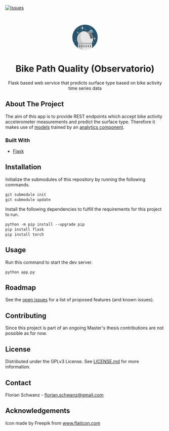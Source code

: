 [![Issues](https://img.shields.io/github/issues/florianschwanz/fom-big-data-bike-path-quality-prediction)](https://github.com/florianschwanz/fom-big-data-bike-path-quality-prediction/issues)

<br />
<p align="center">
  <a href="https://github.com/florianschwanz/fom-big-data-bike-path-quality-prediction">
    <img src="./logo.png" alt="Logo" width="80" height="80">
  </a>

  <h1 align="center">Bike Path Quality (Observatorio)</h1>

  <p align="center">
    Flask based web service that predicts surface type based on bike activity time series data
  </p>
</p>

## About The Project

The aim of this app is to provide REST endpoints which accept bike activity accelerometer measurements and predict the surface type. 
Therefore it makes use of [models](https://github.com/fom-big-data-bike-path-quality/fom-big-data-bike-path-quality-model) trained by an
 [analytics component](https://github.com/fom-big-data-bike-path-quality/fom-big-data-bike-path-quality-analytics).

### Built With

* [Flask](https://flask.palletsprojects.com/)

## Installation

Initialize the submodules of this repository by running the following commands.

```shell script
git submodule init
git submodule update
```

Install the following dependencies to fulfill the requirements for this project to run.

```shell script
python -m pip install --upgrade pip
pip install flask
pip install torch
```

## Usage

Run this command to start the dev server.

```shell script
python app.py
```

## Roadmap

See the [open issues](https://github.com/florianschwanz/fom-big-data-bike-path-quality-prediction/issues) for a list of proposed features
 (and known issues).

## Contributing

Since this project is part of an ongoing Master's thesis contributions are not possible as for now.

## License

Distributed under the GPLv3 License. See [LICENSE.md](./LICENSE.md) for more information.

## Contact

Florian Schwanz - florian.schwanz@gmail.com

## Acknowledgements

Icon made by Freepik from www.flaticon.com
